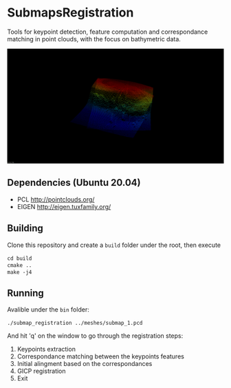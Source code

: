 # SubmapsRegistration

Tools for keypoint detection, feature computation and correspondance matching in point clouds, with the focus on bathymetric data.

![](img/gicp.gif)

## Dependencies (Ubuntu 20.04)
* PCL  http://pointclouds.org/
* EIGEN http://eigen.tuxfamily.org/

## Building

Clone this repository and create a `build` folder under the root, then execute
```
cd build
cmake ..
make -j4
```

## Running
Avalible under the `bin` folder:
```
./submap_registration ../meshes/submap_1.pcd
```
And hit 'q' on the window to go through the registration steps:
1. Keypoints extraction
2. Correspondance matching between the keypoints features
3. Initial alingment based on the correspondances
4. GICP registration
5. Exit
